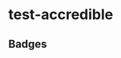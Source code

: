 # test-accredible

## Badges

<!--START_SECTION:accrediblebadges-->
<!--END_SECTION:accrediblebadges-->
